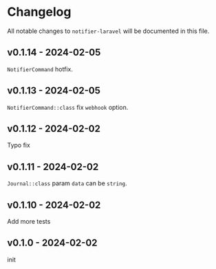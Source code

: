 # Changelog

All notable changes to `notifier-laravel` will be documented in this file.

## v0.1.14 - 2024-02-05

`NotifierCommand` hotfix.

## v0.1.13 - 2024-02-05

`NotifierCommand::class` fix `webhook` option.

## v0.1.12 - 2024-02-02

Typo fix

## v0.1.11 - 2024-02-02

`Journal::class` param `data` can be `string`.

## v0.1.10 - 2024-02-02

Add more tests

## v0.1.0 - 2024-02-02

init
